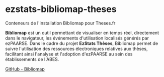 # ezstats-bibliomap-theses
Conteneurs de l'installation Bibliomap pour Theses.fr

**Bibliomap**  est un outil permettant de visualiser en temps réel, directement dans le navigateur, les événements d'utilisation localisés générés par ezPAARSE. Dans le cadre du projet **EzStats Thèses**, Bibliomap permet de suivre l'utilisation des ressources électroniques relatives aux thèses, facilitant ainsi l'analyse et l'adoption d'ezPAARSE au sein des établissements de l'ABES.

[GitHub - Bibliomap](https://github.com/ezpaarse-project/bibliomap)
